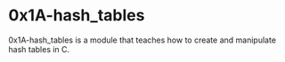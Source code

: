 # 0x1A-hash_tables

0x1A-hash_tables is a module that teaches how to create and manipulate hash tables in C.

